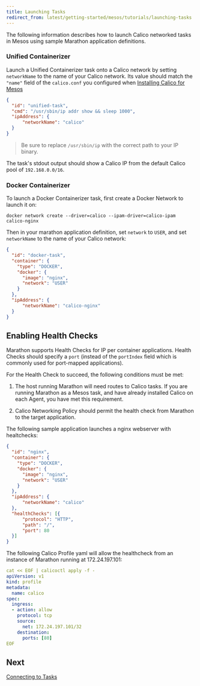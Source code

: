 ```yaml
---
title: Launching Tasks
redirect_from: latest/getting-started/mesos/tutorials/launching-tasks
---
```


The following information describes how to launch Calico networked tasks in Mesos
using sample Marathon application definitions.

### Unified Containerizer

Launch a Unified Containerizer task onto a Calico network by setting
 `networkName` to the name of your Calico network. Its value should match the `"name"`
 field of the `calico.conf` you configured when [Installing Calico for Mesos](../installation/integration)

```json
{
  "id": "unified-task",
  "cmd": "/usr/sbin/ip addr show && sleep 1000",
  "ipAddress": {
      "networkName": "calico"
  }
}
```

>Be sure to replace `/usr/sbin/ip` with the correct path to your IP binary.

The task's stdout output should show a Calico IP from the default Calico pool of `192.168.0.0/16`.

### Docker Containerizer

To launch a Docker Containerizer task, first create a Docker Network to launch it on:

```
docker network create --driver=calico --ipam-driver=calico-ipam calico-nginx
```

Then in your marathon application definition,
set `network` to `USER`, and set `networkName` to the name of your Calico network:

```json
{
  "id": "docker-task",
  "container": {
    "type": "DOCKER",
    "docker": {
      "image": "nginx",
      "network": "USER"
    }
  },
  "ipAddress": {
      "networkName": "calico-nginx"
  }
}
```

## Enabling Health Checks

Marathon supports Health Checks for IP per container applications. Health Checks
should specify a `port` (instead of the `portIndex` field which is commonly used
for port-mapped applications).

For the Health Check to succeed, the following conditions must be met:

1. The host running Marathon will need routes to Calico tasks. If you are running
Marathon as a Mesos task, and have already installed Calico on each Agent,
you have met this requirement.

2. Calico Networking Policy should permit the health check from Marathon to the
target application.

The following sample application launches a nginx webserver with healtchecks:

```json
{
  "id": "nginx",
  "container": {
    "type": "DOCKER",
    "docker": {
      "image": "nginx",
      "network": "USER"
    }
  },
  "ipAddress": {
      "networkName": "calico"
  },
  "healthChecks": [{
      "protocol": "HTTP",
      "path": "/",
      "port": 80
  }]
}
```

The following Calico Profile yaml will allow the healthcheck from an instance
of Marathon running at 172.24.197.101:

```yaml
cat << EOF | calicoctl apply -f -
apiVersion: v1
kind: profile
metadata:
  name: calico
spec:
  ingress:
  - action: allow
    protocol: tcp
    source:
      net: 172.24.197.101/32
    destination:
      ports: [80]
EOF
```

## Next

[Connecting to Tasks](connecting-tasks)
